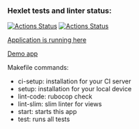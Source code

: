 ### Hexlet tests and linter status:
[![Actions Status](https://github.com/LichieLich/rails-project-65/workflows/hexlet-check/badge.svg)](https://github.com/LichieLich/rails-project-65/actions)
[![Actions Status](https://github.com/LichieLich/rails-project-65/workflows/Code%20Check/badge.svg)](https://github.com/LichieLich/rails-project-65/actions)

[Application is running here](https://rails-project-65-production-d7f6.up.railway.app/)

[Demo app](https://rails-bulletin-board-ru.hexlet.app/)

Makefile commands:
- ci-setup: installation for your CI server
- setup: installation for your local device
- lint-code: rubocop check
- lint-slim: slim linter for views
- start: starts this app
- test: runs all tests



